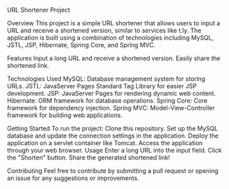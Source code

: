 URL Shortener Project

Overview
This project is a simple URL shortener that allows users to input a URL and receive a shortened version, similar to services like t.ly. The application is built using a combination of technologies including MySQL, JSTL, JSP, Hibernate, Spring Core, and Spring MVC.

Features
Input a long URL and receive a shortened version.
Easily share the shortened link.

Technologies Used
MySQL: Database management system for storing URLs.
JSTL: JavaServer Pages Standard Tag Library for easier JSP development.
JSP: JavaServer Pages for rendering dynamic web content.
Hibernate: ORM framework for database operations.
Spring Core: Core framework for dependency injection.
Spring MVC: Model-View-Controller framework for building web applications.

Getting Started
To run the project:
Clone this repository.
Set up the MySQL database and update the connection settings in the application.
Deploy the application on a servlet container like Tomcat.
Access the application through your web browser.
Usage
Enter a long URL into the input field.
Click the "Shorten" button.
Share the generated shortened link!

Contributing
Feel free to contribute by submitting a pull request or opening an issue for any suggestions or improvements.
